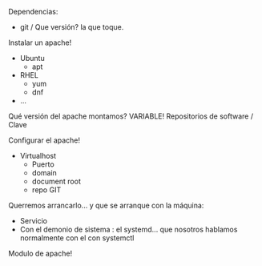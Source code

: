 Dependencias:
- git / Que versión? la que toque.


Instalar un apache!
- Ubuntu
  - apt
- RHEL
  - yum
  - dnf
- ...

Qué versión del apache montamos? VARIABLE!
Repositorios de software / Clave

Configurar el apache!
- Virtualhost
  - Puerto
  - domain
  - document root
  - repo GIT

Querremos arrancarlo... y que se arranque con la máquina:
- Servicio
- Con el demonio de sistema : el systemd... que nosotros hablamos normalmente con el con systemctl

Modulo de apache!